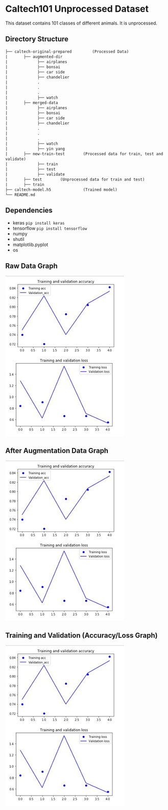 # Caltech101 Unprocessed Dataset
This dataset contains 101 classes of different animals. It is unprocessed.

## Directory Structure

    ├── caltech-original-prepared         (Processed Data)
    |       ├── augmented-dir
    |             ├── airplanes
    |             ├── bonsai
    |             ├── car side
    |             ├── chandelier
    |             .
    |             .
    |             .
    |             ├── watch
    |       ├── merged-data
    |             ├── airplanes
    |             ├── bonsai
    |             ├── car side
    |             ├── chandelier
    |             .
    |             .
    |             .
    |             ├── watch
    |             ├── yin yang
    |       ├── new-train-test        (Processed data for train, test and validate)
    |             ├── train
    |             ├── test
    |             ├── validate
    |       ├── test        (Unprocessed data for train and test)
    |       ├── train
    ├── caltech-model.h5              (Trained model)                   
    └── README.md
    

## Dependencies
* keras ```pip install keras```
* tensorflow ```pip install tensorflow```
* numpy
* shutil
* matplotlib.pyplot
* os

## Raw Data Graph
![Accuracy](https://github.com/khairmuhammad/DataScience/blob/master/Assignments/Assignment-02%20Caltech%20Dataset/tv1.JPG)

## After Augmentation Data Graph
![Accuracy](https://github.com/khairmuhammad/DataScience/blob/master/Assignments/Assignment-02%20Caltech%20Dataset/tv1.JPG)

## Training and Validation (Accuracy/Loss Graph)
![Accuracy](https://github.com/khairmuhammad/DataScience/blob/master/Assignments/Assignment-02%20Caltech%20Dataset/tv1.JPG)
